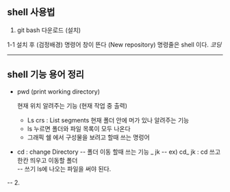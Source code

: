 ## shell 사용법 

1. git bash 다운로드 (설치)
  
1-1  설치 후 (검정배경) 명령어 창이 뜬다 (New repository)
     명령줄은 shell 이다. *코딩*

---
## shell 기능 용어 정리
-  pwd (print working directory)  

   현재 위치 알려주는 기능 (현재 작업 중 출력)
   
   -  Ls crs : List segments 현재 폴더 안에 머가 있나 알려주는 기능  
   -  ls 누르면 폴더와 파일 목록이 모두 나온다  
   -  그래픽 쉘 에서 구성물을 보려고 할때 쓰는 명렁어 
   
-  cd :  change Directory
--  폴더 이동 할때 쓰는 기능 _ jk
--  ex) cd_ jk : cd 쓰고 한칸 띄우고 이동할 폴더  
--  쓰기 ls에 나오는 파일을 써야 된다.

-- 
2. 
